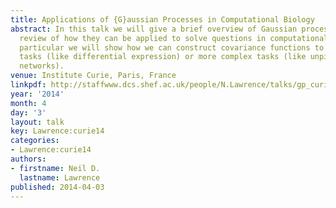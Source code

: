 ```yaml
---
title: Applications of {G}aussian Processes in Computational Biology
abstract: In this talk we will give a brief overview of Gaussian processes and a quick
  review of how they can be applied to solve questions in computational biology. In
  particular we will show how we can construct covariance functions to solve simple
  tasks (like differential expression) or more complex tasks (like unpicking regulatory
  networks).
venue: Institute Curie, Paris, France
linkpdf: http://staffwww.dcs.shef.ac.uk/people/N.Lawrence/talks/gp_curie14.pdf
year: '2014'
month: 4
day: '3'
layout: talk
key: Lawrence:curie14
categories:
- Lawrence:curie14
authors:
- firstname: Neil D.
  lastname: Lawrence
published: 2014-04-03
---
```

